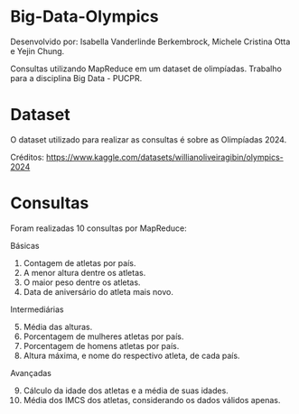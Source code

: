 # Big-Data-Olympics

Desenvolvido por: Isabella Vanderlinde Berkembrock, Michele Cristina Otta e Yejin Chung.


Consultas utilizando MapReduce em um dataset de olimpíadas. Trabalho para a disciplina Big Data - PUCPR.

# Dataset
O dataset utilizado para realizar as consultas é sobre as Olimpíadas 2024. 


Créditos: https://www.kaggle.com/datasets/willianoliveiragibin/olympics-2024

# Consultas
Foram realizadas 10 consultas por MapReduce:

Básicas
1) Contagem de atletas por país.
2) A menor altura dentre os atletas.
3) O maior peso dentre os atletas.
4) Data de aniversário do atleta mais novo.


Intermediárias


5) Média das alturas.
6) Porcentagem de mulheres atletas por país.
7) Porcentagem de homens atletas por país.
8) Altura máxima, e nome do respectivo atleta, de cada país.


Avançadas


9) Cálculo da idade dos atletas e a média de suas idades.
10) Média dos IMCS dos atletas, considerando os dados válidos apenas.
